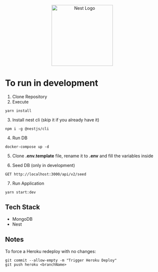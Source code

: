 <p align="center">
  <a href="http://nestjs.com/" target="blank"><img src="https://nestjs.com/img/logo-small.svg" width="200" alt="Nest Logo" /></a>
</p>

# To run in development

1. Clone Repository
2. Execute

```
yarn install
```

3. Install nest cli (skip it if you already have it)

```
npm i -g @nestjs/cli
```

4. Run DB

```
docker-compose up -d
```

5. Clone **.env.template** file, rename it to **.env** and fill the variables inside

6. Seed DB (only in development)

```
GET http://localhost:3000/api/v2/seed
```

7. Run Application

```
yarn start:dev
```

## Tech Stack

- MongoDB
- Nest

## Notes

To force a Heroku redeploy with no changes:

```
git commit --allow-empty -m "Trigger Heroku Deploy"
git push heroku <branchName>
```
